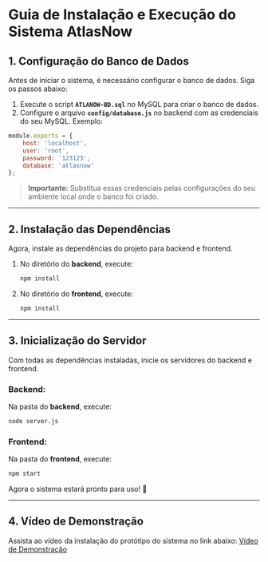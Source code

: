 # Guia de Instalação e Execução do Sistema AtlasNow

## 1. Configuração do Banco de Dados
Antes de iniciar o sistema, é necessário configurar o banco de dados. Siga os passos abaixo:

1. Execute o script **`ATLANOW-BD.sql`** no MySQL para criar o banco de dados.
2. Configure o arquivo **`config/database.js`** no backend com as credenciais do seu MySQL. Exemplo:

```javascript
module.exports = {
    host: 'localhost',
    user: 'root',
    password: '123123',
    database: 'atlasnow'
};
```

> **Importante:** Substitua essas credenciais pelas configurações do seu ambiente local onde o banco foi criado.

---
## 2. Instalação das Dependências
Agora, instale as dependências do projeto para backend e frontend.

1. No diretório do **backend**, execute:
   ```sh
   npm install
   ```
2. No diretório do **frontend**, execute:
   ```sh
   npm install
   ```

---
## 3. Inicialização do Servidor
Com todas as dependências instaladas, inicie os servidores do backend e frontend.

### Backend:
Na pasta do **backend**, execute:
```sh
node server.js
```

### Frontend:
Na pasta do **frontend**, execute:
```sh
npm start
```

Agora o sistema estará pronto para uso! 🚀

---
## 4. Vídeo de Demonstração
Assista ao vídeo da instalação do protótipo do sistema no link abaixo:
[Vídeo de Demonstração](https://drive.google.com/file/d/1Jeih64wgrS9qohUVJaLJRT-Iy9NCTgLB/view?usp=sharing)

